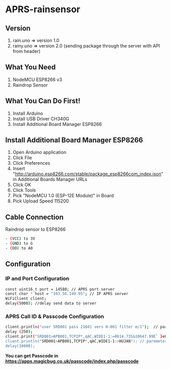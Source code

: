 # APRS-rainsensor

## Version
1. rain.uno => version 1.0
2. rainy.uno => version 2.0 (sending package through the server with API from header)

## What You Need
1. NodeMCU ESP8266 v3
2. Raindrop Sensor

## What You Can Do First!
1. Install Arduino
2. Install USB Driver CH340G
3. Install Additional Board Manager ESP8266

## Install Additional Board Manager ESP8266
1. Open Arduino application
2. Click File
3. Click Preferences
4. Insert "http://arduino.esp8266.com/stable/package_esp8266com_index.json" in Additional Boards Manager URLs
5. Click OK
6. Click Tools
7. Pick "NodeMCU 1.0 (ESP-12E Module)" in Board
8. Pick Upload Speed 115200

## Cable Connection
Raindrop sensor to ESP8266
```bash
- (VCC) to 3V
- (GND) to G
- (DO) to A0
```

## Configuration
### IP and Port Configuration
```bash
const uint16_t port = 14580; // APRS port server
const char * host = "103.56.149.95"; // IP APRS server
WiFiClient client; 
delay(5000); //delay send data to server
```

### APRS Call ID & Passcode Configuration
```bash
client.println("user SRD001 pass 21681 vers H-001 filter m/1");  // parameter aprs id
delay (250);
client.print("SRD001>APB001,TCPIP*,qAC,WIDE1-1:=0614.73S&10647.99E` }e05]?]]?]??{!EMERGENCY!");     // paremeter aprs
client.println("SRD001>APB001,TCPIP*,qAC,WIDE1-1:>HUJAN"); // paremeter aprs
delay(10000);
```
**You can get Passcode in https://apps.magicbug.co.uk/passcode/index.php/passcode**
